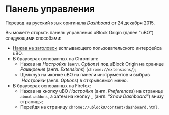# Панель управления
Перевод на русский язык оригинала [_Dashboard_](https://github.com/gorhill/uBlock/wiki/Dashboard) от 24 декабря 2015.

Вы можете открыть панель управления uBlock Origin (далее "uBO") следующими способами:
- [Нажав на заголовок](https://github.com/gorhill/uBlock/wiki/Quick-guide:-popup-user-interface#the-title-bar) всплывающего пользовательского интерфейса uBO.
- В браузерах основанных на Chromium:
    - Нажав на _Настройки_ (англ. _Options_) под uBlock Origin на сранице _Раширения_ (англ. _Extensions_) (`chrome://extensions/`);
    - Щелкнув на иконке uBO на панели инструментов и выбрав  _Настройки_ (англ. _Options_) в открывсемся меню.
- В браузерах основанных на Firefox:
    - Нажав на кнопку uBO _Настройки_ (англ. _Preferences_) на странице `about:addons`, а затем на кнопку _ (англ. _"Show Dashboard"_) внизу страницы;
    - Перейдя на страницу `chrome://ublock0/content/dashboard.html`.
